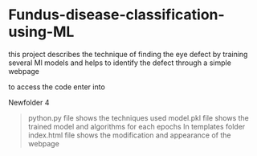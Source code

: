 # Fundus-disease-classification-using-ML
this project describes the technique of finding the eye defect by training several Ml models and helps to identify the defect through a simple webpage


to access the code enter into

Newfolder 4
  > python.py file shows the techniques used
  > model.pkl file shows the trained model and algorithms for each epochs
In templates folder 
  > index.html file shows the modification  and appearance of the webpage
